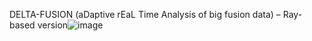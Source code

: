 DELTA-FUSION (aDaptive rEaL Time Analysis of big fusion data) – Ray-based version![image](https://user-images.githubusercontent.com/48891624/183752921-85a73230-f93c-4715-b961-e18db307f617.png)

